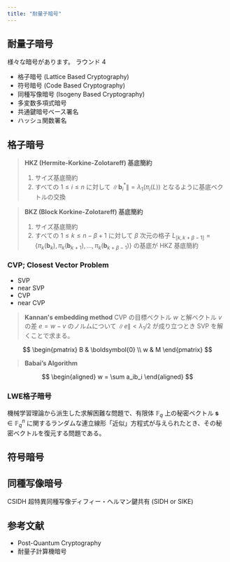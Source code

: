 ```yaml
---
title: "耐量子暗号"
---
```


## 耐量子暗号
様々な暗号があります。
ラウンド 4

- 格子暗号 (Lattice Based Cryptography)
- 符号暗号 (Code Based Cryptography)
- 同種写像暗号 (Isogeny Based Cryptography)
- 多変数多項式暗号
- 共通鍵暗号ベース署名
- ハッシュ関数署名

## 格子暗号

> **HKZ (Hermite-Korkine-Zolotareff) 基底簡約**
> 1. サイズ基底簡約
> 2. すべての $1\leq i\leq n$ に対して $\|\boldsymbol{b}_i^*\| = \lambda_1(\pi_i(L))$ となるように基底ベクトルの交換

> **BKZ (Block Korkine-Zolotareff) 基底簡約**
> 1. サイズ基底簡約
> 2. すべての $1\leq k\leq n-\beta+1$ に対して $\beta$ 次元の格子 $L_{[k,k+\beta-1]} = \lbrace\pi_k(\boldsymbol{b}_k), \pi_k(\boldsymbol{b}_{k+1}), \ldots, \pi_k(\boldsymbol{b}_{k+\beta-1})\rbrace$ の基底が HKZ 基底簡約

### CVP; Closest Vector Problem

- SVP
- near SVP
- CVP
- near CVP

> **Kannan's embedding method**
> CVP の目標ベクトル $w$ と解ベクトル $v$ の差 $e = w - v$ のノルムについて $\|e\| < \lambda_1/2$ が成り立つとき SVP を解くことで求まる。

$$
\begin{pmatrix}
  B & \boldsymbol{0} \\
  w & M
\end{pmatrix}
$$

> **Babai’s Algorithm**

$$
\begin{aligned}
  w = \sum a_ib_i
\end{aligned}
$$


### LWE格子暗号

機械学習理論から派生した求解困難な問題で、有限体 $\mathbb{F}_q$ 上の秘密ベクトル $\boldsymbol{s} \in \mathbb{F}_q^n$ に関するランダムな連立線形「近似」方程式が与えられたとき、その秘密ベクトルを復元する問題である。

## 符号暗号

## 同種写像暗号
CSIDH
超特異同種写像ディフィー・ヘルマン鍵共有 (SIDH or SIKE)

## 参考文献
- Post-Quantum Cryptography
- 耐量子計算機暗号